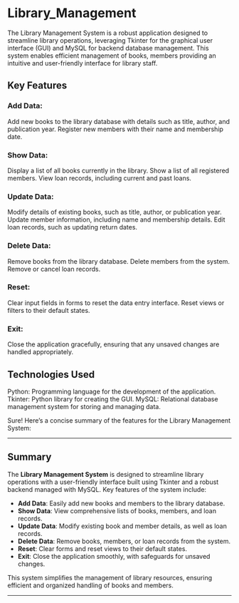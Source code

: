 # Library_Management

The Library Management System is a robust application designed to streamline library operations, leveraging Tkinter for the graphical user interface (GUI) and MySQL for backend database management. This system enables efficient management of books, members providing an intuitive and user-friendly interface for library staff.


## Key Features 
  ### Add Data:

Add new books to the library database with details such as title, author, and publication year.
Register new members with their name and membership date.

### Show Data:

Display a list of all books currently in the library.
Show a list of all registered members.
View loan records, including current and past loans.

### Update Data:

Modify details of existing books, such as title, author, or publication year.
Update member information, including name and membership details.
Edit loan records, such as updating return dates.

### Delete Data:

Remove books from the library database.
Delete members from the system.
Remove or cancel loan records.
### Reset:

Clear input fields in forms to reset the data entry interface.
Reset views or filters to their default states.
### Exit:

Close the application gracefully, ensuring that any unsaved changes are handled appropriately.

## Technologies Used
Python: Programming language for the development of the application.
Tkinter: Python library for creating the GUI.
MySQL: Relational database management system for storing and managing data.

Sure! Here’s a concise summary of the features for the Library Management System:

---

## Summary

The **Library Management System** is designed to streamline library operations with a user-friendly interface built using Tkinter and a robust backend managed with MySQL. Key features of the system include:

- **Add Data**: Easily add new books and members to the library database.
- **Show Data**: View comprehensive lists of books, members, and loan records.
- **Update Data**: Modify existing book and member details, as well as loan records.
- **Delete Data**: Remove books, members, or loan records from the system.
- **Reset**: Clear forms and reset views to their default states.
- **Exit**: Close the application smoothly, with safeguards for unsaved changes.

This system simplifies the management of library resources, ensuring efficient and organized handling of books and members.

---
